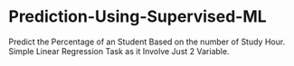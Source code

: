 # Prediction-Using-Supervised-ML
Predict the Percentage of an  Student Based on the number of Study Hour.
Simple Linear Regression Task as it Involve Just 2 Variable.
